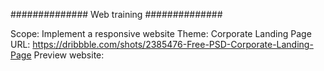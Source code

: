 ##############
 Web training
##############

Scope: Implement a responsive website 
Theme: Corporate Landing Page
URL: https://dribbble.com/shots/2385476-Free-PSD-Corporate-Landing-Page
Preview website: 